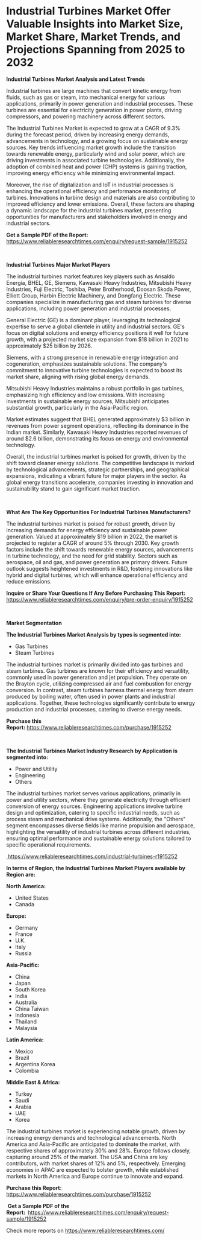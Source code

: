 <p><h1>Industrial Turbines Market Offer Valuable Insights into Market Size, Market Share, Market Trends, and Projections Spanning from 2025 to 2032</h1></p><p><strong>Industrial Turbines Market Analysis and Latest Trends</strong></p>
<p><p>Industrial turbines are large machines that convert kinetic energy from fluids, such as gas or steam, into mechanical energy for various applications, primarily in power generation and industrial processes. These turbines are essential for electricity generation in power plants, driving compressors, and powering machinery across different sectors.</p><p>The Industrial Turbines Market is expected to grow at a CAGR of 9.3% during the forecast period, driven by increasing energy demands, advancements in technology, and a growing focus on sustainable energy sources. Key trends influencing market growth include the transition towards renewable energy, particularly wind and solar power, which are driving investments in associated turbine technologies. Additionally, the adoption of combined heat and power (CHP) systems is gaining traction, improving energy efficiency while minimizing environmental impact.</p><p>Moreover, the rise of digitalization and IoT in industrial processes is enhancing the operational efficiency and performance monitoring of turbines. Innovations in turbine design and materials are also contributing to improved efficiency and lower emissions. Overall, these factors are shaping a dynamic landscape for the industrial turbines market, presenting opportunities for manufacturers and stakeholders involved in energy and industrial sectors.</p></p>
<p><strong>Get a Sample PDF of the Report:&nbsp;</strong> <a href="https://www.reliableresearchtimes.com/enquiry/request-sample/1915252?utm_campaign=3108&utm_medium=2&utm_source=Github&utm_content=ia&utm_term=10042025&utm_id=industrial-turbines">https://www.reliableresearchtimes.com/enquiry/request-sample/1915252</a></p>
<p>&nbsp;</p>
<p><strong>Industrial Turbines Major Market Players</strong></p>
<p><p>The industrial turbines market features key players such as Ansaldo Energia, BHEL, GE, Siemens, Kawasaki Heavy Industries, Mitsubishi Heavy Industries, Fuji Electric, Toshiba, Peter Brotherhood, Doosan Skoda Power, Elliott Group, Harbin Electric Machinery, and Dongfang Electric. These companies specialize in manufacturing gas and steam turbines for diverse applications, including power generation and industrial processes.</p><p>General Electric (GE) is a dominant player, leveraging its technological expertise to serve a global clientele in utility and industrial sectors. GE's focus on digital solutions and energy efficiency positions it well for future growth, with a projected market size expansion from $18 billion in 2021 to approximately $25 billion by 2026.</p><p>Siemens, with a strong presence in renewable energy integration and cogeneration, emphasizes sustainable solutions. The company's commitment to innovative turbine technologies is expected to boost its market share, aligning with rising global energy demands.</p><p>Mitsubishi Heavy Industries maintains a robust portfolio in gas turbines, emphasizing high efficiency and low emissions. With increasing investments in sustainable energy sources, Mitsubishi anticipates substantial growth, particularly in the Asia-Pacific region.</p><p>Market estimates suggest that BHEL generated approximately $3 billion in revenues from power segment operations, reflecting its dominance in the Indian market. Similarly, Kawasaki Heavy Industries reported revenues of around $2.6 billion, demonstrating its focus on energy and environmental technology.</p><p>Overall, the industrial turbines market is poised for growth, driven by the shift toward cleaner energy solutions. The competitive landscape is marked by technological advancements, strategic partnerships, and geographical expansions, indicating a vibrant future for major players in the sector. As global energy transitions accelerate, companies investing in innovation and sustainability stand to gain significant market traction.</p></p>
<p>&nbsp;</p>
<p><strong>What Are The Key Opportunities For Industrial Turbines Manufacturers?</strong></p>
<p><p>The industrial turbines market is poised for robust growth, driven by increasing demands for energy efficiency and sustainable power generation. Valued at approximately $19 billion in 2022, the market is projected to register a CAGR of around 5% through 2030. Key growth factors include the shift towards renewable energy sources, advancements in turbine technology, and the need for grid stability. Sectors such as aerospace, oil and gas, and power generation are primary drivers. Future outlook suggests heightened investments in R&D, fostering innovations like hybrid and digital turbines, which will enhance operational efficiency and reduce emissions.</p></p>
<p><strong>Inquire or Share Your Questions If Any Before Purchasing This Report:</strong> <a href="https://www.reliableresearchtimes.com/enquiry/pre-order-enquiry/1915252?utm_campaign=3108&utm_medium=2&utm_source=Github&utm_content=ia&utm_term=10042025&utm_id=industrial-turbines">https://www.reliableresearchtimes.com/enquiry/pre-order-enquiry/1915252</a></p>
<p>&nbsp;</p>
<p><strong>Market Segmentation</strong></p>
<p><strong>The Industrial Turbines Market Analysis by types is segmented into:</strong></p>
<p><ul><li>Gas Turbines</li><li>Steam Turbines</li></ul></p>
<p><p>The industrial turbines market is primarily divided into gas turbines and steam turbines. Gas turbines are known for their efficiency and versatility, commonly used in power generation and jet propulsion. They operate on the Brayton cycle, utilizing compressed air and fuel combustion for energy conversion. In contrast, steam turbines harness thermal energy from steam produced by boiling water, often used in power plants and industrial applications. Together, these technologies significantly contribute to energy production and industrial processes, catering to diverse energy needs.</p></p>
<p><strong>Purchase this Report:&nbsp;</strong><a href="https://www.reliableresearchtimes.com/purchase/1915252?utm_campaign=3108&utm_medium=2&utm_source=Github&utm_content=ia&utm_term=10042025&utm_id=industrial-turbines">https://www.reliableresearchtimes.com/purchase/1915252</a></p>
<p>&nbsp;</p>
<p><strong>The Industrial Turbines Market Industry Research by Application is segmented into:</strong></p>
<p><ul><li>Power and Utility</li><li>Engineering</li><li>Others</li></ul></p>
<p><p>The industrial turbines market serves various applications, primarily in power and utility sectors, where they generate electricity through efficient conversion of energy sources. Engineering applications involve turbine design and optimization, catering to specific industrial needs, such as process steam and mechanical drive systems. Additionally, the "Others" segment encompasses diverse fields like marine propulsion and aerospace, highlighting the versatility of industrial turbines across different industries, ensuring optimal performance and sustainable energy solutions tailored to specific operational requirements.</p></p>
<p><a href="https://www.reliableresearchtimes.com/industrial-turbines-r1915252?utm_campaign=3108&utm_medium=2&utm_source=Github&utm_content=ia&utm_term=10042025&utm_id=industrial-turbines">&nbsp;https://www.reliableresearchtimes.com/industrial-turbines-r1915252</a></p>
<p><strong>In terms of Region, the Industrial Turbines Market Players available by Region are:</strong></p>
<p>
    <p> <strong> North America: </strong>
        <ul>
            <li>United States</li>
            <li>Canada</li>
        </ul>
        </p> 
    <p> <strong> Europe: </strong>
        <ul>
            <li>Germany</li>
            <li>France</li>
            <li>U.K.</li>
            <li>Italy</li>
            <li>Russia</li>
        </ul>
        </p> 
    <p> <strong> Asia-Pacific: </strong>
        <ul>
            <li>China</li>
            <li>Japan</li>
            <li>South Korea</li>
            <li>India</li>
            <li>Australia</li>
            <li>China Taiwan</li>
            <li>Indonesia</li>
            <li>Thailand</li>
            <li>Malaysia</li>
        </ul>
        </p> 
    <p> <strong> Latin America: </strong>
        <ul>
            <li>Mexico</li>
            <li>Brazil</li>
            <li>Argentina Korea</li>
            <li>Colombia</li>
        </ul>
        </p> 
    <p> <strong> Middle East & Africa: </strong>
        <ul>
            <li>Turkey</li>
            <li>Saudi</li>
            <li>Arabia</li>
            <li>UAE</li>
            <li>Korea</li>
        </ul>
    </p>
    </p>
<p><p>The industrial turbines market is experiencing notable growth, driven by increasing energy demands and technological advancements. North America and Asia-Pacific are anticipated to dominate the market, with respective shares of approximately 30% and 28%. Europe follows closely, capturing around 25% of the market. The USA and China are key contributors, with market shares of 12% and 5%, respectively. Emerging economies in APAC are expected to bolster growth, while established markets in North America and Europe continue to innovate and expand.</p></p>
<p><strong>Purchase this Report: </strong><a href="https://www.reliableresearchtimes.com/purchase/1915252?utm_campaign=3108&utm_medium=2&utm_source=Github&utm_content=ia&utm_term=10042025&utm_id=industrial-turbines">https://www.reliableresearchtimes.com/purchase/1915252</a></p>
<p>&nbsp;<strong>Get a Sample PDF of the Report:&nbsp;&nbsp;</strong><a href="https://www.reliableresearchtimes.com/enquiry/request-sample/1915252?utm_campaign=3108&utm_medium=2&utm_source=Github&utm_content=ia&utm_term=10042025&utm_id=industrial-turbines">https://www.reliableresearchtimes.com/enquiry/request-sample/1915252</a></p>
<p><strong></strong></p>
<p>Check more reports on <a href="https://www.reliableresearchtimes.com/?utm_campaign=3108&utm_medium=2&utm_source=Github&utm_content=ia&utm_term=10042025&utm_id=industrial-turbines">https://www.reliableresearchtimes.com/</a></p>